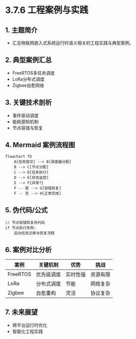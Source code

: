 # 3.7.6 工程案例与实践

## 1. 主题简介

- 汇总物联网嵌入式系统运行时语义相关的工程实践与典型案例。

## 2. 典型案例汇总

- FreeRTOS多任务调度
- LoRa分布式调度
- Zigbee自愈网络

## 3. 关键技术剖析

- 事件驱动调度
- 能耗感知机制
- 节点容错与恢复

## 4. Mermaid 案例流程图

```mermaid
flowchart TD
    A[任务提交] --> B[调度器分配]
    B --> C[节点分配]
    C --> D[任务执行]
    D --> E[状态监控]
    E --> F{异常?}
    F -- 是 --> G[容错恢复]
    F -- 否 --> H[正常完成]
```

## 5. 伪代码/公式

```pseudo
// 节点容错恢复伪代码
if 节点执行失败:
    启动任务迁移与恢复流程
```

## 6. 案例对比分析

| 案例 | 关键机制 | 优势 | 挑战 |
|---|---|---|---|
| FreeRTOS | 优先级调度 | 实时性强 | 资源有限 |
| LoRa | 分布式调度 | 节能 | 网络复杂 |
| Zigbee | 自愈重构 | 灵活 | 协议复杂 |

## 7. 未来展望

- 跨平台运行时优化
- 智能化工程实践
